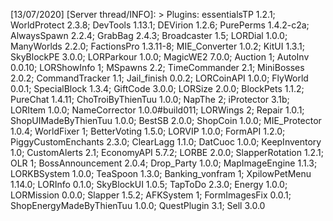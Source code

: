 [13/07/2020] [Server thread/INFO]: > Plugins: essentialsTP 1.2.1; WorldProtect 2.3.8; DevTools 1.13.1; DEVirion 1.2.6; PurePerms 1.4.2-c2a; AlwaysSpawn 2.2.4; GrabBag 2.4.3; Broadcaster 1.5; LORDial 1.0.0; ManyWorlds 2.2.0; FactionsPro 1.3.11-8; MIE_Converter 1.0.2; KitUI 1.3.1; SkyBlockPE 3.0.0; LORParkour 1.0.0; MagicWE2 7.0.0; Auction 1; AutoInv 0.0.10; LORShowInfo 1; MSpawns 2.2; TimeCommander 2.1; MiniBosses 2.0.2; CommandTracker 1.1; Jail_finish 0.0.2; LORCoinAPI 1.0.0; FlyWorld 0.0.1; SpecialBlock 1.3.4; GiftCode 3.0.0; LORSize 2.0.0; BlockPets 1.1.2; PureChat 1.4.11; ChoTroiByThienTuu 1.0.0; NapThe 2; iProtector 3.1b; LORItem 1.0.0; NameCorrector 1.0.0#build011; LORWings 2; Repair 1.0.1; ShopUIMadeByThienTuu 1.0.0; BestSB 2.0.0; ShopCoin 1.0.0; MIE_Protector 1.0.4; WorldFixer 1; BetterVoting 1.5.0; LORVIP 1.0.0; FormAPI 1.2.0; PiggyCustomEnchants 2.3.0; ClearLagg 1.1.0; DatCuoc 1.0.0; KeepInventory 1.0; CustomAlerts 2.1; EconomyAPI 5.7.2; LORBE 2.0.0; SlapperRotation 1.2.1; OLR 1; BossAnnouncement 2.0.4; Drop_Party 1.0.0; MapImageEngine 1.1.3; LORKBSystem 1.0.0; TeaSpoon 1.3.0; Banking_vonfram 1; XpilowPetMenu 1.14.0; LORInfo 0.1.0; SkyBlockUI 1.0.5; TapToDo 2.3.0; Energy 1.0.0; LORMission 0.0.0; Slapper 1.5.2; AFKSystem 1; FormImagesFix 0.0.1; ShopEnergyMadeByThienTuu 1.0.0; QuestPlugin 3.1; Sell 3.0.0